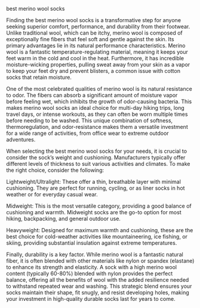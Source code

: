 best merino wool socks


Finding the best merino wool socks is a transformative step for anyone seeking superior comfort, performance, and durability from their footwear. Unlike traditional wool, which can be itchy, merino wool is composed of exceptionally fine fibers that feel soft and gentle against the skin. Its primary advantages lie in its natural performance characteristics. Merino wool is a fantastic temperature-regulating material, meaning it keeps your feet warm in the cold and cool in the heat. Furthermore, it has incredible moisture-wicking properties, pulling sweat away from your skin as a vapor to keep your feet dry and prevent blisters, a common issue with cotton socks that retain moisture.



One of the most celebrated qualities of merino wool is its natural resistance to odor. The fibers can absorb a significant amount of moisture vapor before feeling wet, which inhibits the growth of odor-causing bacteria. This makes merino wool socks an ideal choice for multi-day hiking trips, long travel days, or intense workouts, as they can often be worn multiple times before needing to be washed. This unique combination of softness, thermoregulation, and odor-resistance makes them a versatile investment for a wide range of activities, from office wear to extreme outdoor adventures.



When selecting the best merino wool socks for your needs, it is crucial to consider the sock’s weight and cushioning. Manufacturers typically offer different levels of thickness to suit various activities and climates. To make the right choice, consider the following:




Lightweight/Ultralight: These offer a thin, breathable layer with minimal cushioning. They are perfect for running, cycling, or as liner socks in hot weather or for everyday casual wear.


Midweight: This is the most versatile category, providing a good balance of cushioning and warmth. Midweight socks are the go-to option for most hiking, backpacking, and general outdoor use.


Heavyweight: Designed for maximum warmth and cushioning, these are the best choice for cold-weather activities like mountaineering, ice fishing, or skiing, providing substantial insulation against extreme temperatures.





Finally, durability is a key factor. While merino wool is a fantastic natural fiber, it is often blended with other materials like nylon or spandex (elastane) to enhance its strength and elasticity. A sock with a high merino wool content (typically 60-80%) blended with nylon provides the perfect balance, offering all the benefits of wool with the added resilience needed to withstand repeated wear and washing. This strategic blend ensures your socks maintain their shape, fit snugly, and resist developing holes, making your investment in high-quality durable socks last for years to come.
